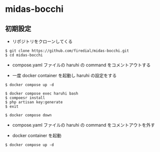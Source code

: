 # midas-bocchi

## 初期設定

* リポジトリをクローンしてくる

```
$ git clone https://github.com/firedial/midas-bocchi.git
$ cd midas-bocchi
```

* compose.yaml ファイルの haruhi の command をコメントアウトする

* 一度 docker container を起動し haruhi の設定をする

```
$ docker compose up -d

$ docker compose exec haruhi bash
$ compoesr install
$ php artisan key:generate
$ exit

$ docker compose down
```

* compose.yaml ファイルの haruhi の command をコメントアウトを外す

* docker container を起動

```
$ docker compose up -d
```
